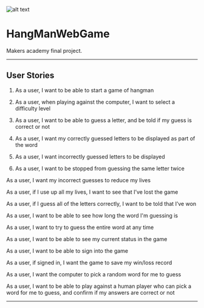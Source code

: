 ![alt text](https://ca.slack-edge.com/TBPN1712Q-UNH1PN80J-9d7ff3090eb0-512 "Tim was Here")
# HangManWebGame
Makers academy final project.

--------

User Stories
-----

1. As a user, I want to be able to start a game of hangman

2. As a user, when playing against the computer, I want to select a difficulty level

3. As a user, I want to be able to guess a letter, and be told if my guess is correct or not

4. As a user, I want my correctly guessed letters to be displayed as part of the word

5. As a user, I want incorrectly guessed letters to be displayed

6. As a user, I want to be stopped from guessing the same letter twice

As a user, I want my incorrect guesses to reduce my lives

As a user, if I use up all my lives, I want to see that I’ve lost the game

As a user, if I guess all of the letters correctly, I want to be told that I’ve won

As a user, I want to be able to see how long the word I'm guessing is

As a user, I want to try to guess the entire word at any time

As a user, I want to be able to see my current status in the game

As a user, I want to be able to sign into the game

As a user, if signed in, I want the game to save my win/loss record

As a user, I want the computer to pick a random word for me to guess

As a user, I want to be able to play against a human player who can pick a word for me to guess, and confirm if my answers are correct or not


-----
